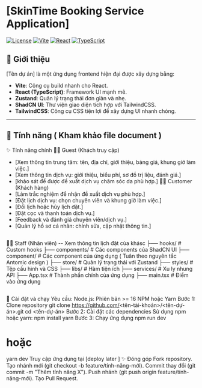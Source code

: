 # [SkinTime Booking Service Application]

[![License](https://img.shields.io/badge/license-MIT-blue.svg)](LICENSE)
[![Vite](https://img.shields.io/badge/built_with-vite-orange.svg)](https://vitejs.dev/)
[![React](https://img.shields.io/badge/react-v18+-blue.svg)](https://reactjs.org/)
[![TypeScript](https://img.shields.io/badge/typescript-v4+-blue.svg)](https://www.typescriptlang.org/)

## 🌟 Giới thiệu

[Tên dự án] là một ứng dụng frontend hiện đại được xây dựng bằng:
- **Vite**: Công cụ build nhanh cho React.
- **React (TypeScript)**: Framework UI mạnh mẽ.
- **Zustand**: Quản lý trạng thái đơn giản và nhẹ.
- **ShadCN UI**: Thư viện giao diện tích hợp với TailwindCSS.
- **TailwindCSS**: Công cụ CSS tiện lợi để xây dựng UI nhanh chóng.

---

## 🚀 Tính năng ( Kham khảo file document ) 

✨ Tính năng chính
👰‍♀️ Guest (Khách truy cập)
 - [Xem thông tin trung tâm: tên, địa chỉ, giới thiệu, bảng giá, khung giờ làm việc.]
 - [Xem thông tin dịch vụ: giới thiệu, biểu phí, sơ đồ trị liệu, đánh giá.]
 - [khảo sát để được đề xuất dịch vụ chăm sóc da phù hợp.]
💆‍♀️ Customer (Khách hàng)
- [Làm trắc nghiệm để nhận đề xuất dịch vụ phù hợp.]
- [Đặt lịch dịch vụ: chọn chuyên viên và khung giờ làm việc.]
- [Đổi lịch hoặc hủy lịch đặt.]
- [Đặt cọc và thanh toán dịch vụ.]
- [Feedback và đánh giá chuyên viên/dịch vụ.]
- [Quản lý hồ sơ cá nhân: chỉnh sửa, cập nhật thông tin.]
  ##
👩‍🔬 Staff (Nhân viên)
-- Xem thông tin lịch đặt của khásc
├── hooks/          # Custom hooks
├── components/     # Các components của ShadCN UI
├── component/      # Các component của ứng dụng ( Tuân theo nguyên tắc Antomic design ) 
├── store/          # Quản lý trạng thái với Zustand
├── styles/         # Tệp cấu hình và CSS
├── libs/           # Hàm tiện ích
├── services/       # Xu ly nhung API
├── App.tsx         # Thành phần chính của ứng dụng
├── main.tsx        # Điểm vào ứng dụng


##
🔧 Cài đặt và chạy
Yêu cầu:
  Node.js: Phiên bản >= 16
  NPM hoặc Yarn
Bước 1: Clone repository
  git clone https://github.com/<tên-tài-khoản>/<tên-dự-án>.git
  cd <tên-dự-án>
Bước 2: Cài đặt các dependencies
Sử dụng npm hoặc yarn:
  npm install
  yarn
Bước 3: Chạy ứng dụng
  npm run dev
  # hoặc
  yarn dev
Truy cập ứng dụng tại [deploy later ]
✨ Đóng góp
  Fork repository.
  Tạo nhánh mới (git checkout -b feature/tính-năng-mới).
  Commit thay đổi (git commit -m "Thêm tính năng X").
  Push nhánh (git push origin feature/tính-năng-mới).
  Tạo Pull Request.
